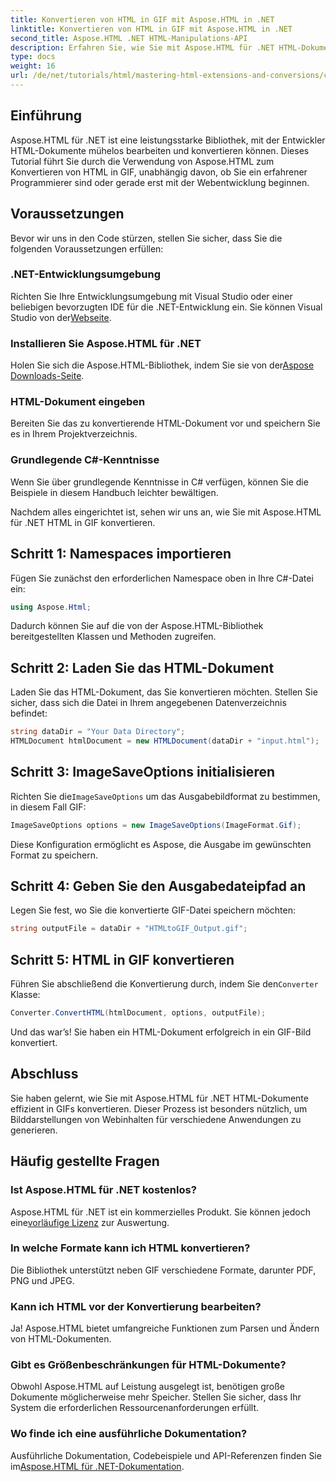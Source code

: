 ```yaml
---
title: Konvertieren von HTML in GIF mit Aspose.HTML in .NET
linktitle: Konvertieren von HTML in GIF mit Aspose.HTML in .NET
second_title: Aspose.HTML .NET HTML-Manipulations-API
description: Erfahren Sie, wie Sie mit Aspose.HTML für .NET HTML-Dokumente nahtlos in GIF-Bilder konvertieren. Diese umfassende Anleitung führt Sie Schritt für Schritt durch die einzelnen Schritte.
type: docs
weight: 16
url: /de/net/tutorials/html/mastering-html-extensions-and-conversions/converting-html-to-gif/
---
```

## Einführung

Aspose.HTML für .NET ist eine leistungsstarke Bibliothek, mit der Entwickler HTML-Dokumente mühelos bearbeiten und konvertieren können. Dieses Tutorial führt Sie durch die Verwendung von Aspose.HTML zum Konvertieren von HTML in GIF, unabhängig davon, ob Sie ein erfahrener Programmierer sind oder gerade erst mit der Webentwicklung beginnen.

## Voraussetzungen

Bevor wir uns in den Code stürzen, stellen Sie sicher, dass Sie die folgenden Voraussetzungen erfüllen:

### .NET-Entwicklungsumgebung 

 Richten Sie Ihre Entwicklungsumgebung mit Visual Studio oder einer beliebigen bevorzugten IDE für die .NET-Entwicklung ein. Sie können Visual Studio von der[Webseite](https://visualstudio.microsoft.com/downloads/).

### Installieren Sie Aspose.HTML für .NET

 Holen Sie sich die Aspose.HTML-Bibliothek, indem Sie sie von der[Aspose Downloads-Seite](https://releases.aspose.com/html/net/).

### HTML-Dokument eingeben

Bereiten Sie das zu konvertierende HTML-Dokument vor und speichern Sie es in Ihrem Projektverzeichnis.

### Grundlegende C#-Kenntnisse

Wenn Sie über grundlegende Kenntnisse in C# verfügen, können Sie die Beispiele in diesem Handbuch leichter bewältigen.

Nachdem alles eingerichtet ist, sehen wir uns an, wie Sie mit Aspose.HTML für .NET HTML in GIF konvertieren.

## Schritt 1: Namespaces importieren

Fügen Sie zunächst den erforderlichen Namespace oben in Ihre C#-Datei ein:

```csharp
using Aspose.Html;
```

Dadurch können Sie auf die von der Aspose.HTML-Bibliothek bereitgestellten Klassen und Methoden zugreifen.

## Schritt 2: Laden Sie das HTML-Dokument

Laden Sie das HTML-Dokument, das Sie konvertieren möchten. Stellen Sie sicher, dass sich die Datei in Ihrem angegebenen Datenverzeichnis befindet:

```csharp
string dataDir = "Your Data Directory";
HTMLDocument htmlDocument = new HTMLDocument(dataDir + "input.html");
```

## Schritt 3: ImageSaveOptions initialisieren

 Richten Sie die`ImageSaveOptions` um das Ausgabebildformat zu bestimmen, in diesem Fall GIF:

```csharp
ImageSaveOptions options = new ImageSaveOptions(ImageFormat.Gif);
```

Diese Konfiguration ermöglicht es Aspose, die Ausgabe im gewünschten Format zu speichern.

## Schritt 4: Geben Sie den Ausgabedateipfad an

Legen Sie fest, wo Sie die konvertierte GIF-Datei speichern möchten:

```csharp
string outputFile = dataDir + "HTMLtoGIF_Output.gif";
```

## Schritt 5: HTML in GIF konvertieren

Führen Sie abschließend die Konvertierung durch, indem Sie den`Converter` Klasse:

```csharp
Converter.ConvertHTML(htmlDocument, options, outputFile);
```

Und das war’s! Sie haben ein HTML-Dokument erfolgreich in ein GIF-Bild konvertiert.

## Abschluss

Sie haben gelernt, wie Sie mit Aspose.HTML für .NET HTML-Dokumente effizient in GIFs konvertieren. Dieser Prozess ist besonders nützlich, um Bilddarstellungen von Webinhalten für verschiedene Anwendungen zu generieren.

## Häufig gestellte Fragen

### Ist Aspose.HTML für .NET kostenlos?  
 Aspose.HTML für .NET ist ein kommerzielles Produkt. Sie können jedoch eine[vorläufige Lizenz](https://purchase.conholdate.com/temporary-license/) zur Auswertung.

### In welche Formate kann ich HTML konvertieren?  
Die Bibliothek unterstützt neben GIF verschiedene Formate, darunter PDF, PNG und JPEG.

### Kann ich HTML vor der Konvertierung bearbeiten?  
Ja! Aspose.HTML bietet umfangreiche Funktionen zum Parsen und Ändern von HTML-Dokumenten.

### Gibt es Größenbeschränkungen für HTML-Dokumente?  
Obwohl Aspose.HTML auf Leistung ausgelegt ist, benötigen große Dokumente möglicherweise mehr Speicher. Stellen Sie sicher, dass Ihr System die erforderlichen Ressourcenanforderungen erfüllt.

### Wo finde ich eine ausführliche Dokumentation?  
 Ausführliche Dokumentation, Codebeispiele und API-Referenzen finden Sie im[Aspose.HTML für .NET-Dokumentation](https://reference.aspose.com/html/net/).